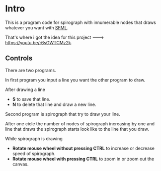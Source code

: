 # Intro
This is a program code for spirograph with innumerable nodes that draws whatever you want with [SFML](https://sfml-dev.org).

That's where i got the idea for this project ---> <https://youtu.be/r6sGWTCMz2k>.

## Controls
There are two programs.

In first program you input a line you want the other program to draw.

After drawing a line
* **S** to save that line.
* **N** to delete that line and draw a new line.


Second program is spirograph that try to draw your line.

After one cicle the number of nodes of spirograph increasing by one and line that draws the spirograph starts look like to the line that you draw.

While spirograph is drawing
* **Rotate mouse wheel without pressing CTRL** to increase or decrease speed of spirograph.
* **Rotate mouse wheel with pressing CTRL** to zoom in or zoom out the canvas.